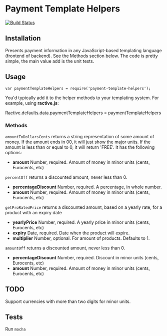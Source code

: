# Payment Template Helpers

[![Build Status](https://travis-ci.org/mikemaccana/payment-template-helpers.png)](https://travis-ci.org/mikemaccana/payment-template-helpers)

## Installation

Presents payment information in any JavaScript-based templating language (frontend of backend). See the Methods section below. The code is pretty simple, the main value add is the unit tests.

## Usage

	var paymentTemplateHelpers = require('payment-template-helpers');

You'd typically add it to the helper methods to your templating system. For example, using __ractive.js__:

  Ractive.defaults.data.paymentTemplateHelpers = paymentTemplateHelpers

### Methods

`amountToDollarsCents` returns a string representation of some amount of money. If the amount ends in 00, it will just show the major units. If the amount is less than or equal to 0, it will return 'FREE'. It has the following options:

 - __amount__ Number, required. Amount of money in minor units (cents, Eurocents, etc)


`percentOff` returns a discounted amount, never less than 0.

 - __percentageDiscount__ Number, required. A percentage, in whole number.
 - __amount__ Number, required. Amount of money in minor units (cents, Eurocents, etc)


`getProRatedPrice` returns a discounted amount, based on a yearly rate, for a product with an expiry date

  - __yearlyPrice__ Number, required. A yearly price in minor units (cents, Eurocents, etc)
  - __expiry__ Date, required. Date when the product will expire.
  - __multiplier__ Number, optional. For amount of products. Defaults to 1.

`amountOff` returns a discounted amount, never less than 0.

 - __percentageDiscount__ Number, required. Discount in minor units (cents, Eurocents, etc)
 - __amount__ Number, required. Amount of money in minor units (cents, Eurocents, etc)

## TODO

Support currencies with more than two digits for minor units.

## Tests

Run `mocha`
